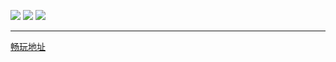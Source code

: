 ![](https://t.3344550.xyz/file/bc2d8c1487ebb09a75b0e.jpg)
![](https://t.3344550.xyz/file/5a98067cdc7b46eb69db0.jpg)
![](https://t.3344550.xyz/file/f359e20668994d585daae.jpg)

- - - 
[畅玩地址](https://www.return8090.com/)